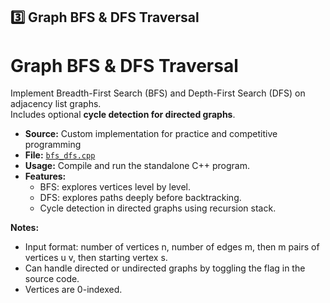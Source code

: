 ## **3️⃣ Graph BFS & DFS Traversal**

# Graph BFS & DFS Traversal

Implement Breadth-First Search (BFS) and Depth-First Search (DFS) on adjacency list graphs.  
Includes optional **cycle detection for directed graphs**.

- **Source:** Custom implementation for practice and competitive programming 
- **File:** [`bfs_dfs.cpp`](bfs_dfs.cpp)
- **Usage:** Compile and run the standalone C++ program.
- **Features:**
  - BFS: explores vertices level by level.
  - DFS: explores paths deeply before backtracking.
  - Cycle detection in directed graphs using recursion stack.

**Notes:**
- Input format: number of vertices n, number of edges m, then m pairs of vertices u v, then starting vertex s.
- Can handle directed or undirected graphs by toggling the flag in the source code.
- Vertices are 0-indexed.
